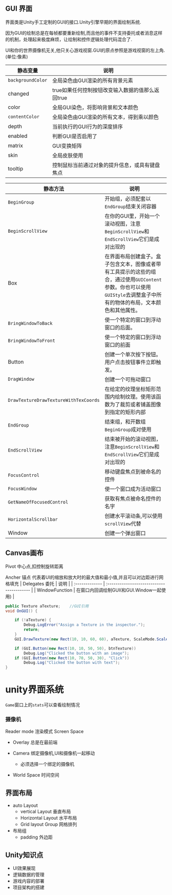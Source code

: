 ## GUI 界面

界面类是Unity手工定制的GUI的接口.Unity引擎早期的界面绘制系统.

因为GUI的绘制总是在每帧都要重新绘制,而且他的事件不支持委托或者消息这样的机制，处理起来极度麻烦，让绘制和控件逻辑处理代码混合了.

UI和你的世界摄像机无关,他只关心游戏视窗.GUI的原点参照是游戏视窗的左上角.(单位:像素)

| 静态变量          | 说明                                             |
| ----------------- | ------------------------------------------------ |
| `backgroundColor` | 全局染色由GUI渲染的所有背景元素                  |
| changed           | true如果任何控制按钮改变输入数据的值那么返回true |
| color             | 全局GUI染色，将影响背景和文本颜色                |
| `contentColor`    | 全局染色由GUI渲染的所有文本，得到乘以颜色        |
| depth             | 当前执行的GUI行为的深度排序                      |
| enabled           | 判断GUI是否启用了                                |
| matrix            | GUI变换矩阵                                      |
| skin              | 全局皮肤使用                                     |
| tooltip           | 控制鼠标当前通过对象的提升信息，或具有键盘焦点   |

| 静态方法                              | 说明                                                         |
| ------------------------------------- | ------------------------------------------------------------ |
| `BeginGroup`                          | 开始组，必须配套以``EndGroup``结束关闭容器                   |
| `BeginScrollView`                     | 在你的GUI里，开始一个滚动视图，注意``BeginScrollView``和``EndScrollView``它们是成对出现的 |
| Box                                   | 在界面布局创建盒子。盒子包含文本，图像或者带有工具提示的这些的组合，通过使用``GUIContent``参数。你也可以使用``GUIStyle``去调整盒子中所有的物体的布局，文本颜色和其他属性。 |
| `BringWindowToBack`                   | 使一个特定的窗口到浮动窗口的后面。                           |
| `BringWindowToFront`                  | 使一个特定的窗口到浮动窗口的前面                             |
| Button                                | 创建一个单次按下按钮。用户点击按钮事件立即触发。             |
| `DragWindow`                          | 创建一个可拖动窗口                                           |
| `DrawTextureDrawTextureWithTexCoords` | 在给定的纹理坐标矩形范围内绘制纹理。使用该函数为了裁剪或者铺盖图像到指定的矩形内部 |
| `EndGroup`                            | 结束组，和开数组``BeginGroup``成对使用                       |
| `EndScrollView`                       | 结束被开始的滚动视图，注意``BeginScrollView``和`EndScrollView`它们是成对出现的 |
| `FocusControl`                        | 移动键盘焦点到被命名的控件                                   |
| `FocusWindow`                         | 使一个窗口成为活动窗口                                       |
| `GetNameOfFocusedControl`             | 获取有焦点被命名控件的名字                                   |
| `HorizontalScrollbar`                 | 创建水平滚动条,可以使用``scrollView``代替                    |
| Window                                | 创建一个弹出窗口                                             |

## Canvas画布

Pivot	中心点,扣控制旋转距离

Ancher 锚点  代表着UI的缩放和放大时的最大值和最小值,并且可以对边距进行网格填充
| Delegates 委托 | 说明                                      |
| :------------- | :---------------------------------------- |
| WindowFunction | 在窗口内回调绘制GUI(和GUI.Window一起使用) |

```c#
public Texture aTexture;	//GUI引用
void OnGUI() {

    if (!aTexture) {
        Debug.LogError("Assign a Texture in the inspector.");
        return;
    }
    GUI.DrawTexture(new Rect(10, 10, 60, 60), aTexture, ScaleMode.ScaleToFit, true, 10.0F);

    if (GUI.Button(new Rect(10, 10, 50, 50), btnTexture))
        Debug.Log("Clicked the button with an image");
    if (GUI.Button(new Rect(10, 70, 50, 30), "Click"))
        Debug.Log("Clicked the button with text");
}
```

# unity界面系统

`Game`窗口上的`stats`可以查看绘制情况

### 摄像机

Reader mode  渲染模式            Screen Space 

- Overlay		总是在最前端

- Camera    绑定摄像机,UI和摄像机一起移动
	- 必须选择一个绑定的摄像机
- World Space  时间空间

## 界面布局

- auto Layout
	- vertical Layout    垂直布局  
	- Horizontal Layout  水平布局
	- Grid layout Group  网格排列
- 布局组
	- padding   外边距

## Unity知识点

- UI效果展现
- 逻辑数据的管理
- 游戏内容的部署
- 项目架构的搭建

